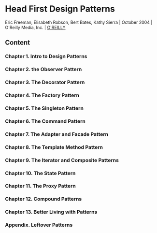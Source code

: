 # Head First Design Patterns
Eric Freeman, Elisabeth Robson, Bert Bates, Kathy Sierra | October 2004 | O'Reilly Media, Inc. | [O'REILLY](https://www.oreilly.com/library/view/head-first-design/0596007124/)

## Content

### Chapter 1. Intro to Design Patterns

### Chapter 2. the Observer Pattern

### Chapter 3. The Decorator Pattern

### Chapter 4. The Factory Pattern

### Chapter 5. The Singleton Pattern

### Chapter 6. The Command Pattern

### Chapter 7. The Adapter and Facade Pattern

### Chapter 8. The Template Method Pattern

### Chapter 9. The Iterator and Composite Patterns

### Chapter 10. The State Pattern

### Chapter 11. The Proxy Pattern

### Chapter 12. Compound Patterns

### Chapter 13. Better Living with Patterns

### Appendix. Leftover Patterns
